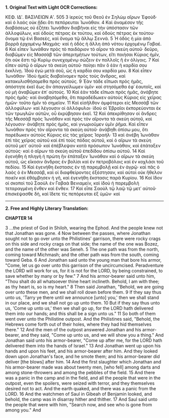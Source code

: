 **1. Original Text with Light OCR Corrections:**

ΚΕΦ. ΙΔʹ. ΒΑΣΙΛΕΙΩΝ Αʹ. 505
3 ἱερεὺς τοῦ Θεοῦ ἐν Σηλὼμ αἴρων Ἐφοὺδ· καὶ ὁ λαὸς οὐκ ᾔδει
ὅτι πεπόρευται Ἰωνάθαν.
4 Καὶ ἀναμέσον τῆς διαβάσεως οὐ ἐζήτει Ἰωνάθαν διαβῆναι εἰς τὴν ὑπόστασιν τῶν ἀλλοφύλων, καὶ ὁδοὺς πέτρας ἐκ τούτου, καὶ ὁδοὺς πέτρας ἐκ τούτου· ὄνομα τῷ ἑνὶ Βασεὲς, καὶ ὄνομα τῷ ἄλλῳ Σεννά.
5 Ἡ ὁδὸς ἡ μία ἀπὸ βορρᾶ ἐρχομένῳ Μαχμὰς· καὶ ἡ ὁδὸς ἡ ἄλλη ἀπὸ νότου ἐρχομένῳ Γαβαέ.
6 Καὶ εἶπεν Ἰωνάθαν πρὸς τὸ παιδάριον τὸ αἴρον τὰ σκεύη αὐτοῦ· δεῦρο, διαβῶμεν εἰς Μασσὰβ τῶν ἀπεριτμήτων τούτων, εἴτι ποιήσαι Κύριος ἡμῖν, ὅτι οὐκ ἔστι τῷ Κυρίῳ συνεχομένῳ σώζειν ἐν πολλοῖς ἢ ἐν ὀλίγοις.
7 Καὶ εἶπεν αὐτῷ ὁ αἴρων τὰ σκεύη αὐτοῦ· ποίηει πᾶν ὃ ἐὰν ἡ καρδία σου ἐκκλίνῃ. Ἰδοὺ ἐγὼ μετὰ σοῦ, ὡς ἡ καρδία σου καρδία μου.
8 Καὶ εἶπεν Ἰωνάθαν· Ἰδοὺ ἡμεῖς διαβαίνομεν πρὸς τοὺς ἄνδρας, καὶ κατακυλισθήσομεθα πρὸς αὐτούς.
9 Ἐὰν τάδε εἴπωσι πρὸς ἡμᾶς, ἀπόστητε ἐκεῖ ἕως ἂν ἀπαγγείλωμεν ὑμῖν· καὶ στησόμεθα ἐφ᾿ ἑαυτοῖς, καὶ οὐ μὴ ἀναβῶμεν ἐπ᾿ αὐτούς.
10 Καὶ ἐὰν τάδε εἴπωσι πρὸς ἡμᾶς, ἀνάβητε πρὸς ἡμᾶς· καὶ ἀναβησόμεθα, ὅτι παραδέδωκεν αὐτοὺς Κύριος εἰς χεῖρας ἡμῶν· τοῦτο ἡμῖν τὸ σημεῖον.
11 Καὶ εἰσῆλθον ἀμφότεροι εἰς Μεσσὰβ τῶν ἀλλοφύλων· καὶ λέγουσιν οἱ ἀλλόφυλοι· ἰδοὺ οἱ Ἑβραῖοι ἐκπορεύονται ἐκ τῶν τρωγλῶν αὐτῶν, οὗ ἐκρύβησαν ἐκεῖ.
12 Καὶ ἀπεκρίθησαν οἱ ἄνδρες τῆς Μεσσὰβ πρὸς Ἰωνάθαν καὶ πρὸς τὸν αἴροντα τὰ σκεύη αὐτοῦ, καὶ λέγουσιν· ἀνάβητε πρὸς ἡμᾶς, καὶ γνωριοῦμεν ὑμῖν ῥῆμα. Καὶ εἶπεν Ἰωνάθαν πρὸς τὸν αἴροντα τὰ σκεύη αὐτοῦ· ἀνάβηθι ὀπίσω μου, ὅτι παρέδωκεν αὐτοὺς Κύριος εἰς τὰς χεῖρας Ἰσραήλ·
13 καὶ ἀνέβη Ἰωνάθαν ἐπὶ τὰς χεῖρας αὐτοῦ καὶ ἐπὶ τοὺς πόδας αὐτοῦ, καὶ ὁ αἴρων τὰ σκεύη αὐτοῦ μετ᾿ αὐτοῦ· καὶ ἐπέβλεψαν κατὰ πρόσωπον Ἰωνάθαν, καὶ ἐπάταξεν αὐτοὺς· καὶ ὁ αἴρων τὰ σκεύη αὐτοῦ ἐπεδίδου ὀπίσω αὐτοῦ.
14 Καὶ ἐγενήθη ἡ πληγὴ ἡ πρώτη ἣν ἐπάταξεν Ἰωνάθαν καὶ ὁ αἴρων τὰ σκεύη αὐτοῦ, ὡς εἴκοσιν ἄνδρας ἐν βολίσι καὶ ἐν πετροβόλοις καὶ ἐν κοχλάσι τοῦ πεδίου.
15 Καὶ ἐγενήθη ἔκστασις ἐν τῇ παρεμβολῇ καὶ ἐν ἀγρῷ· καὶ πᾶς ὁ λαὸς ὁ ἐν Μεσσάβ, καὶ οἱ διαφθείροντες ἐξέστησαν, καὶ αὐτοὶ οὐκ ἤθελον ποιεῖν καὶ ἐθάμβησεν ἡ γῆ, καὶ ἐγενήθη ἔκστασις παρὰ Κυρίου.
16 Καὶ ἴδον οἱ σκοποὶ τοῦ Σαοὺλ ἐν Γαβαὰ Βενιαμείν, καὶ ἰδοὺ ἡ παρεμβολὴ τεταραγμένη ἔνθεν καὶ ἔνθεν.
17 Καὶ εἶπε Σαοὺλ τῷ λαῷ τῷ μετ᾿ αὐτοῦ· ἐπισκέψασθε δὴ, καὶ ἴδετε τίς πεπόρευται ἐξ ὑμῶν· καὶ

---

**2. Free and Highly Literary Translation:**

**CHAPTER 14**

3 ...the priest of God in Shiloh, wearing the Ephod. And the people knew not that Jonathan was gone.
4 Now between the passes, where Jonathan sought not to go over unto the Philistines' garrison, there were rocky crags on this side and rocky crags on that side; the name of the one was Bozez, and the name of the other was Seneh.
5 The one path was from the north, coming toward Michmash; and the other path was from the south, coming toward Geba.
6 And Jonathan said unto the young man that bore his armor, "Come, let us go over unto this garrison of the uncircumcised. Peradventure the LORD will work for us, for it is not for the LORD, by being constrained, to save whether by many or by few."
7 And his armor-bearer said unto him, "Thou shalt do all whatsoever thine heart inclineth. Behold, I am with thee; as thy heart is, so is my heart."
8 Then said Jonathan, "Behold, we are going over unto these men, and we shall roll down before them.
9 If they say thus unto us, 'Tarry ye there until we announce [unto] you,' then we shall stand in our place, and we shall not go up unto them.
10 But if they say thus unto us, 'Come up unto us,' then we shall go up, for the LORD hath delivered them into our hands; and this shall be a sign unto us."
11 So both of them went over unto the Philistine outpost. And the Philistines said, "Behold, the Hebrews come forth out of their holes, where they had hid themselves there."
12 And the men of the outpost answered Jonathan and his armor-bearer, and they said, "Come up unto us, and we will show you a thing." And Jonathan said unto his armor-bearer, "Come up after me, for the LORD hath delivered them into the hands of Israel."
13 And Jonathan went up upon his hands and upon his feet, and his armor-bearer after him. And they looked down upon Jonathan's face, and he smote them; and his armor-bearer did deliver [the blows] after him.
14 And the first slaughter which Jonathan and his armor-bearer made was about twenty men, [who fell] among darts and among stone-throwers and among the pebbles of the field.
15 And there was a panic in the camp and in the field, and all the people that were in the outpost, even the spoilers, were seized with terror, and they themselves desired not to act. And the earth quaked, and there was a panic from the LORD.
16 And the watchmen of Saul in Gibeah of Benjamin looked, and behold, the camp was in disarray hither and thither.
17 And Saul said unto the people that were with him, "Search now, and see who is gone from among you." And